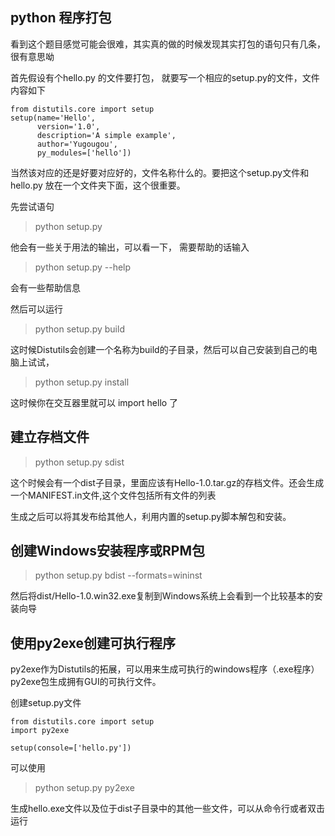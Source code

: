 ﻿## python 程序打包

看到这个题目感觉可能会很难，其实真的做的时候发现其实打包的语句只有几条，很有意思呦

首先假设有个hello.py 的文件要打包， 就要写一个相应的setup.py的文件，文件内容如下

	from distutils.core import setup
	setup(name='Hello',
	      version='1.0',
	      description='A simple example',
	      author='Yugougou',
	      py_modules=['hello'])
	    
当然该对应的还是好要对应好的，文件名称什么的。要把这个setup.py文件和hello.py 放在一个文件夹下面，这个很重要。

先尝试语句
> python setup.py

他会有一些关于用法的输出，可以看一下， 需要帮助的话输入
> python setup.py --help

会有一些帮助信息

然后可以运行 
> python setup.py build

这时候Distutils会创建一个名称为build的子目录，然后可以自己安装到自己的电脑上试试，
> python setup.py install

这时候你在交互器里就可以 import hello 了



## 建立存档文件
> python setup.py sdist

这个时候会有一个dist子目录，里面应该有Hello-1.0.tar.gz的存档文件。还会生成一个MANIFEST.in文件,这个文件包括所有文件的列表

生成之后可以将其发布给其他人，利用内置的setup.py脚本解包和安装。

## 创建Windows安装程序或RPM包

> python setup.py bdist --formats=wininst

然后将dist/Hello-1.0.win32.exe复制到Windows系统上会看到一个比较基本的安装向导

## 使用py2exe创建可执行程序

py2exe作为Distutils的拓展，可以用来生成可执行的windows程序（.exe程序）
py2exe包生成拥有GUI的可执行文件。

创建setup.py文件

    from distutils.core import setup
    import py2exe
    
    setup(console=['hello.py'])

可以使用
> python setup.py py2exe

生成hello.exe文件以及位于dist子目录中的其他一些文件，可以从命令行或者双击运行












